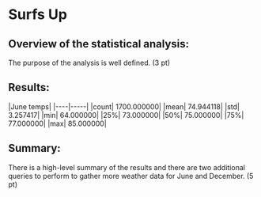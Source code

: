 # Surfs Up
## Overview of the statistical analysis:

The purpose of the analysis is well defined. (3 pt)

## Results:

|June temps|
|----|-----|
|count|	1700.000000|
|mean|	74.944118|
|std|	3.257417|
|min|	64.000000|
|25%|	73.000000|
|50%|	75.000000|
|75%| 77.000000|
|max|	85.000000|

## Summary:

There is a high-level summary of the results and there are two additional queries to perform to gather more weather data for June and December. (5 pt)

